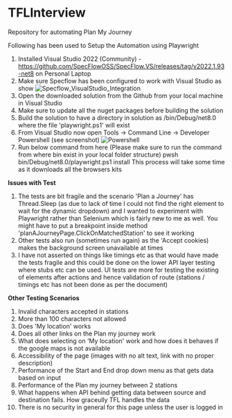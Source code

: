 # TFLInterview
Repository for automating Plan My Journey

Following has been used to Setup the Automation using Playwright
1) Installed Visual Studio 2022 (Community) - https://github.com/SpecFlowOSS/SpecFlow.VS/releases/tag/v2022.1.93-net8 on Personal Laptop
2) Make sure Specflow has been configured to work with Visual Studio as show
   ![Specflow_VisualStudio_Integration](https://github.com/user-attachments/assets/9deb155b-75f2-4736-be6a-3741e6d7ae46)
3) Open the downloaded solution from the Github from your local machine in Visual Studio
4) Make sure to update all the nuget packages before building the solution
5) Build the solution to have a directory in solution as /bin/Debug/net8.0 where the file 'playwright.ps1' will exist
6) From Visual Studio now open Tools -> Command Line -> Developer Powershell (see screenshot)
   ![Powershell](https://github.com/user-attachments/assets/8fa39d8c-3cef-48b3-9561-781b6c0418de)
7) Run below command from here (Please make sure to run the command from where bin exist in your local folder structure)
	pwsh bin/Debug/net8.0/playwright.ps1 install 
   This process will take some time as it downloads all the browsers kits


**Issues with Test**
1) The tests are bit fragile and the scenario 'Plan a Journey' has Thread.Sleep (as due to lack of time I could not find the right element to wait for the dynamic dropdown) and I wanted to experiment with Playwright rather than Selenium which is fairly new to me as well. You might have to put a breakpoint inside method 'planAJourneyPage.ClickOnMatchedStation' to see it working
2) Other tests also run (sometimes run again) as the 'Accept cookies) makes the background screen unavailable at times
3) I have not asserted on things like timings etc as that would have made the tests fragile and this could be done on the lower API layer testing where stubs etc can be used. UI tests are more for testing the existing of elements after actions and hence validation of route (stations / timings etc has not been done as per the document)


**Other Testing Scenarios**
1) Invalid characters accepted in stations
2) More than 100 characters not allowed
3) Does 'My location' works
4) Does all other links on the Plan my journey work
5) What does selecting on 'My location' work and how does it behaves if the google maps is not available
6) Accessibility of the page (images with no alt text, link with no proper description)
7) Performance of the Start and End drop down menu as that gets data based on input
8) Performance of the Plan my journey between 2 stations
9) What happens when API behind getting data between source and destination fails. How graceully TFL handles the data
10) There is no security in general for this page unless the user is logged in



